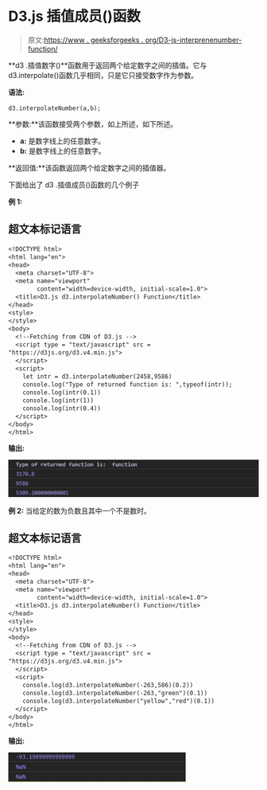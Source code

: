 # D3.js 插值成员()函数

> 原文:[https://www . geeksforgeeks . org/D3-js-interprenenumber-function/](https://www.geeksforgeeks.org/d3-js-interpolatenumber-function/)

**d3 .插值数字()**函数用于返回两个给定数字之间的插值。它与 d3.interpolate()函数几乎相同，只是它只接受数字作为参数。

**语法:**

```
d3.interpolateNumber(a,b);

```

**参数:**该函数接受两个参数，如上所述，如下所述。

*   **a:** 是数字线上的任意数字。
*   **b:** 是数字线上的任意数字。

**返回值:**该函数返回两个给定数字之间的插值器。

下面给出了 d3 .插值成员()函数的几个例子

**例 1:**

## 超文本标记语言

```
<!DOCTYPE html>
<html lang="en">
<head>
  <meta charset="UTF-8">
  <meta name="viewport" 
        content="width=device-width, initial-scale=1.0">
  <title>D3.js d3.interpolateNumber() Function</title>
</head>
<style>
</style>
<body>
  <!--Fetching from CDN of D3.js -->
  <script type = "text/javascript" src = 
"https://d3js.org/d3.v4.min.js">
  </script>
  <script>
    let intr = d3.interpolateNumber(2458,9586)
    console.log("Type of returned function is: ",typeof(intr));
    console.log(intr(0.1))
    console.log(intr(1))
    console.log(intr(0.4))
  </script>
</body>
</html>
```

**输出:**

![](img/56b61c31dfc3a02cd1a29866b3af7a4d.png)

**例 2:** 当给定的数为负数且其中一个不是数时。

## 超文本标记语言

```
<!DOCTYPE html>
<html lang="en">
<head>
  <meta charset="UTF-8">
  <meta name="viewport" 
        content="width=device-width, initial-scale=1.0">
  <title>D3.js d3.interpolateNumber() Function</title>
</head>
<style>
</style>
<body>
  <!--Fetching from CDN of D3.js -->
  <script type = "text/javascript" src = 
"https://d3js.org/d3.v4.min.js">
  </script>
  <script>
    console.log(d3.interpolateNumber(-263,586)(0.2))
    console.log(d3.interpolateNumber(-263,"green")(0.1))
    console.log(d3.interpolateNumber("yellow","red")(0.1))
  </script>
</body>
</html>
```

**输出:**

![](img/d329b9eb485e32a88b59c47bea891f37.png)